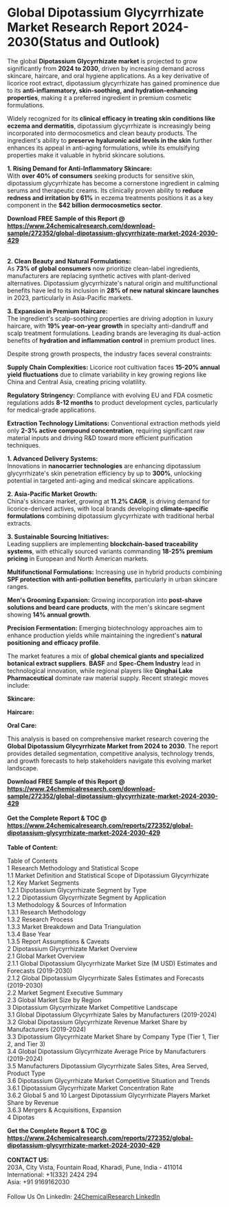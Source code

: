 <h1>Global Dipotassium Glycyrrhizate Market Research Report 2024-2030(Status and Outlook)</h1><p>The global <strong>Dipotassium Glycyrrhizate market</strong> is projected to grow significantly from <strong>2024 to 2030</strong>, driven by increasing demand across skincare, haircare, and oral hygiene applications. As a key derivative of licorice root extract, dipotassium glycyrrhizate has gained prominence due to its <strong>anti-inflammatory, skin-soothing, and hydration-enhancing properties</strong>, making it a preferred ingredient in premium cosmetic formulations.</p><p>Widely recognized for its <strong>clinical efficacy in treating skin conditions like eczema and dermatitis</strong>, dipotassium glycyrrhizate is increasingly being incorporated into dermocosmetics and clean beauty products. The ingredient's ability to <strong>preserve hyaluronic acid levels in the skin</strong> further enhances its appeal in anti-aging formulations, while its emulsifying properties make it valuable in hybrid skincare solutions.</p><p><strong>1. Rising Demand for Anti-Inflammatory Skincare:</strong><br>
With <strong>over 40% of consumers</strong> seeking products for sensitive skin, dipotassium glycyrrhizate has become a cornerstone ingredient in calming serums and therapeutic creams. Its clinically proven ability to <strong>reduce redness and irritation by 61%</strong> in eczema treatments positions it as a key component in the <strong>$42 billion dermocosmetics sector</strong>.</p><div><b>Download FREE Sample of this Report @ 
            <a href="https://www.24chemicalresearch.com/download-sample/272352/global-dipotassium-glycyrrhizate-market-2024-2030-429">
            https://www.24chemicalresearch.com/download-sample/272352/global-dipotassium-glycyrrhizate-market-2024-2030-429</a></b></div><br><p><strong>2. Clean Beauty and Natural Formulations:</strong><br>
As <strong>73% of global consumers</strong> now prioritize clean-label ingredients, manufacturers are replacing synthetic actives with plant-derived alternatives. Dipotassium glycyrrhizate's natural origin and multifunctional benefits have led to its inclusion in <strong>28% of new natural skincare launches</strong> in 2023, particularly in Asia-Pacific markets.</p><p><strong>3. Expansion in Premium Haircare:</strong><br>
The ingredient's scalp-soothing properties are driving adoption in luxury haircare, with <strong>19% year-on-year growth</strong> in specialty anti-dandruff and scalp treatment formulations. Leading brands are leveraging its dual-action benefits of <strong>hydration and inflammation control</strong> in premium product lines.</p><p>Despite strong growth prospects, the industry faces several constraints:</p><p><strong>Supply Chain Complexities:</strong> Licorice root cultivation faces <strong>15-20% annual yield fluctuations</strong> due to climate variability in key growing regions like China and Central Asia, creating pricing volatility.</p><p><strong>Regulatory Stringency:</strong> Compliance with evolving EU and FDA cosmetic regulations adds <strong>8-12 months</strong> to product development cycles, particularly for medical-grade applications.</p><p><strong>Extraction Technology Limitations:</strong> Conventional extraction methods yield only <strong>2-3% active compound concentration</strong>, requiring significant raw material inputs and driving R&amp;D toward more efficient purification techniques.</p><p><strong>1. Advanced Delivery Systems:</strong><br>
Innovations in <strong>nanocarrier technologies</strong> are enhancing dipotassium glycyrrhizate's skin penetration efficiency by up to <strong>300%</strong>, unlocking potential in targeted anti-aging and medical skincare applications.</p><p><strong>2. Asia-Pacific Market Growth:</strong><br>
China's skincare market, growing at <strong>11.2% CAGR</strong>, is driving demand for licorice-derived actives, with local brands developing <strong>climate-specific formulations</strong> combining dipotassium glycyrrhizate with traditional herbal extracts.</p><p><strong>3. Sustainable Sourcing Initiatives:</strong><br>
Leading suppliers are implementing <strong>blockchain-based traceability systems</strong>, with ethically sourced variants commanding <strong>18-25% premium pricing</strong> in European and North American markets.</p><p><strong>Multifunctional Formulations:</strong> Increasing use in hybrid products combining <strong>SPF protection with anti-pollution benefits</strong>, particularly in urban skincare ranges.</p><p><strong>Men's Grooming Expansion:</strong> Growing incorporation into <strong>post-shave solutions and beard care products</strong>, with the men's skincare segment showing <strong>14% annual growth</strong>.</p><p><strong>Precision Fermentation:</strong> Emerging biotechnology approaches aim to enhance production yields while maintaining the ingredient's <strong>natural positioning and efficacy profile</strong>.</p><p>The market features a mix of <strong>global chemical giants and specialized botanical extract suppliers</strong>. <strong>BASF</strong> and <strong>Spec-Chem Industry</strong> lead in technological innovation, while regional players like <strong>Qinghai Lake Pharmaceutical</strong> dominate raw material supply. Recent strategic moves include:</p><p><strong>Skincare:</strong></p><p><strong>Haircare:</strong></p><p><strong>Oral Care:</strong></p><p>This analysis is based on comprehensive market research covering the <strong>Global Dipotassium Glycyrrhizate Market from 2024 to 2030</strong>. The report provides detailed segmentation, competitive analysis, technology trends, and growth forecasts to help stakeholders navigate this evolving market landscape.</p><div><b>Download FREE Sample of this Report @ 
            <a href="https://www.24chemicalresearch.com/download-sample/272352/global-dipotassium-glycyrrhizate-market-2024-2030-429">
            https://www.24chemicalresearch.com/download-sample/272352/global-dipotassium-glycyrrhizate-market-2024-2030-429</a></b></div><br><div><b>Get the Complete Report & TOC @ 
            <a href="https://www.24chemicalresearch.com/reports/272352/global-dipotassium-glycyrrhizate-market-2024-2030-429">
            https://www.24chemicalresearch.com/reports/272352/global-dipotassium-glycyrrhizate-market-2024-2030-429</a></b></div><br>
            <b>Table of Content:</b><p>Table of Contents<br />
1 Research Methodology and Statistical Scope<br />
1.1 Market Definition and Statistical Scope of Dipotassium Glycyrrhizate<br />
1.2 Key Market Segments<br />
1.2.1 Dipotassium Glycyrrhizate Segment by Type<br />
1.2.2 Dipotassium Glycyrrhizate Segment by Application<br />
1.3 Methodology & Sources of Information<br />
1.3.1 Research Methodology<br />
1.3.2 Research Process<br />
1.3.3 Market Breakdown and Data Triangulation<br />
1.3.4 Base Year<br />
1.3.5 Report Assumptions & Caveats<br />
2 Dipotassium Glycyrrhizate Market Overview<br />
2.1 Global Market Overview<br />
2.1.1 Global Dipotassium Glycyrrhizate Market Size (M USD) Estimates and Forecasts (2019-2030)<br />
2.1.2 Global Dipotassium Glycyrrhizate Sales Estimates and Forecasts (2019-2030)<br />
2.2 Market Segment Executive Summary<br />
2.3 Global Market Size by Region<br />
3 Dipotassium Glycyrrhizate Market Competitive Landscape<br />
3.1 Global Dipotassium Glycyrrhizate Sales by Manufacturers (2019-2024)<br />
3.2 Global Dipotassium Glycyrrhizate Revenue Market Share by Manufacturers (2019-2024)<br />
3.3 Dipotassium Glycyrrhizate Market Share by Company Type (Tier 1, Tier 2, and Tier 3)<br />
3.4 Global Dipotassium Glycyrrhizate Average Price by Manufacturers (2019-2024)<br />
3.5 Manufacturers Dipotassium Glycyrrhizate Sales Sites, Area Served, Product Type<br />
3.6 Dipotassium Glycyrrhizate Market Competitive Situation and Trends<br />
3.6.1 Dipotassium Glycyrrhizate Market Concentration Rate<br />
3.6.2 Global 5 and 10 Largest Dipotassium Glycyrrhizate Players Market Share by Revenue<br />
3.6.3 Mergers & Acquisitions, Expansion<br />
4 Dipotas</p><div><b>Get the Complete Report & TOC @ 
            <a href="https://www.24chemicalresearch.com/reports/272352/global-dipotassium-glycyrrhizate-market-2024-2030-429">
            https://www.24chemicalresearch.com/reports/272352/global-dipotassium-glycyrrhizate-market-2024-2030-429</a></b></div><br><b>CONTACT US:</b><br>
            203A, City Vista, Fountain Road, Kharadi, Pune, India - 411014<br>
            International: +1(332) 2424 294<br>
            Asia: +91 9169162030 <br><br>
            Follow Us On LinkedIn: <a href="https://www.linkedin.com/company/24chemicalresearch/">24ChemicalResearch LinkedIn</a>